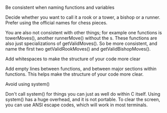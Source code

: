 
Be consistent when naming functions and variables

Decide whether you want to call it a rook or a tower, a bishop or a runner. Prefer using the official names for chess pieces.

You are also not consistent with other things; for example one functions is towerMoves(), another runnerMove() without the s. These functions are also just specializations of getValidMoves(). So be more consistent, and name the first two getValidRookMoves() and getValidBishopMoves().

Add whitespaces to make the structure of your code more clear

Add empty lines between functions, and between major sections within functions. This helps make the structure of your code more clear.

Avoid using system()

Don't call system() for things you can just as well do within C itself. Using system() has a huge overhead, and it is not portable. To clear the screen, you can use ANSI escape codes, which will work in most terminals.
